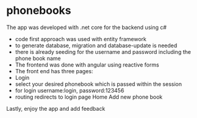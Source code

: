 # phonebooks
The app was developed with .net core for the backend using c#
- code first approach was used with entity framework
- to generate database, migration and database-update is needed
- there is already seeding for the username and password including the phone book name
- The frontend was done with angular using reactive forms
- The front end has three pages:
 - Login
- select your desired phonebook which is passed within the session
- for login username:login, password:123456
- routing redirects to login page
 Home
 Add new phone book

 Lastly, enjoy the app and add feedback
